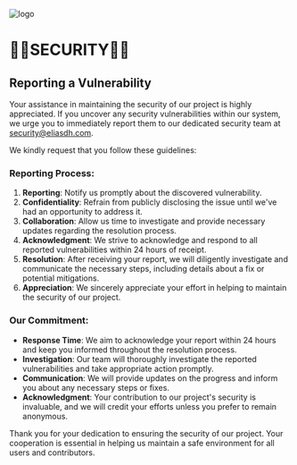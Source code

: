 ![logo](https://eliasdh.com/assets/media/images/logo-github.png)
# 💙🤍SECURITY🤍💙

## Reporting a Vulnerability

Your assistance in maintaining the security of our project is highly appreciated. If you uncover any security vulnerabilities within our system, we urge you to immediately report them to our dedicated security team at [security@eliasdh.com](mailto:security@eliasdh.com).

We kindly request that you follow these guidelines:

### Reporting Process:

1. **Reporting**: Notify us promptly about the discovered vulnerability.
2. **Confidentiality**: Refrain from publicly disclosing the issue until we've had an opportunity to address it.
3. **Collaboration**: Allow us time to investigate and provide necessary updates regarding the resolution process.
4. **Acknowledgment**: We strive to acknowledge and respond to all reported vulnerabilities within 24 hours of receipt.
5. **Resolution**: After receiving your report, we will diligently investigate and communicate the necessary steps, including details about a fix or potential mitigations.
6. **Appreciation**: We sincerely appreciate your effort in helping to maintain the security of our project.

### Our Commitment:

- **Response Time**: We aim to acknowledge your report within 24 hours and keep you informed throughout the resolution process.
- **Investigation**: Our team will thoroughly investigate the reported vulnerabilities and take appropriate action promptly.
- **Communication**: We will provide updates on the progress and inform you about any necessary steps or fixes.
- **Acknowledgment**: Your contribution to our project's security is invaluable, and we will credit your efforts unless you prefer to remain anonymous.

Thank you for your dedication to ensuring the security of our project. Your cooperation is essential in helping us maintain a safe environment for all users and contributors.
